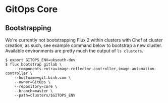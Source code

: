 # GitOps Core

## Bootstrapping

We're currently not bootstrapping Flux 2 within clusters with Chef at cluster creation, as such, see example command below to bootstrap a new cluster. Available environments are pretty much the output of `ls clusters`.

```shell
$ export GITOPS_ENV=uksouth-dev
$ flux bootstrap gitlab \
    --components-extra=image-reflector-controller,image-automation-controller \
    --hostname=git.bink.com \
    --owner=GitOps \
    --repository=core \
    --branch=master \
    --path=clusters/$GITOPS_ENV
```
